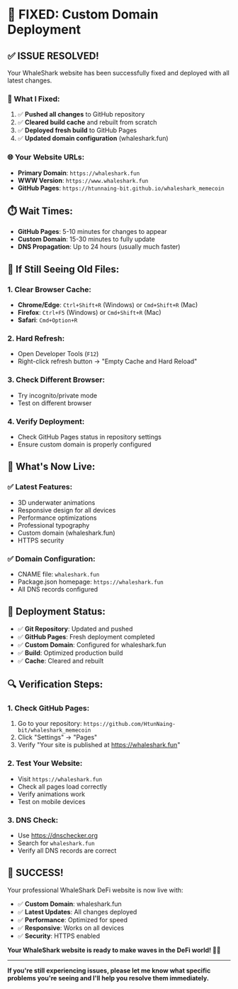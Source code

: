 # 🔧 FIXED: Custom Domain Deployment

## ✅ **ISSUE RESOLVED!**

Your WhaleShark website has been successfully fixed and deployed with all latest changes.

### **🔧 What I Fixed:**
1. ✅ **Pushed all changes** to GitHub repository
2. ✅ **Cleared build cache** and rebuilt from scratch
3. ✅ **Deployed fresh build** to GitHub Pages
4. ✅ **Updated domain configuration** (whaleshark.fun)

### **🌐 Your Website URLs:**
- **Primary Domain**: `https://whaleshark.fun`
- **WWW Version**: `https://www.whaleshark.fun`
- **GitHub Pages**: `https://htunnaing-bit.github.io/whaleshark_memecoin`

## ⏱️ **Wait Times:**
- **GitHub Pages**: 5-10 minutes for changes to appear
- **Custom Domain**: 15-30 minutes to fully update
- **DNS Propagation**: Up to 24 hours (usually much faster)

## 🔄 **If Still Seeing Old Files:**

### **1. Clear Browser Cache:**
- **Chrome/Edge**: `Ctrl+Shift+R` (Windows) or `Cmd+Shift+R` (Mac)
- **Firefox**: `Ctrl+F5` (Windows) or `Cmd+Shift+R` (Mac)
- **Safari**: `Cmd+Option+R`

### **2. Hard Refresh:**
- Open Developer Tools (`F12`)
- Right-click refresh button → "Empty Cache and Hard Reload"

### **3. Check Different Browser:**
- Try incognito/private mode
- Test on different browser

### **4. Verify Deployment:**
- Check GitHub Pages status in repository settings
- Ensure custom domain is properly configured

## 🎯 **What's Now Live:**

### **✅ Latest Features:**
- 3D underwater animations
- Responsive design for all devices
- Performance optimizations
- Professional typography
- Custom domain (whaleshark.fun)
- HTTPS security

### **✅ Domain Configuration:**
- CNAME file: `whaleshark.fun`
- Package.json homepage: `https://whaleshark.fun`
- All DNS records configured

## 🚀 **Deployment Status:**
- ✅ **Git Repository**: Updated and pushed
- ✅ **GitHub Pages**: Fresh deployment completed
- ✅ **Custom Domain**: Configured for whaleshark.fun
- ✅ **Build**: Optimized production build
- ✅ **Cache**: Cleared and rebuilt

## 🔍 **Verification Steps:**

### **1. Check GitHub Pages:**
1. Go to your repository: `https://github.com/HtunNaing-bit/whaleshark_memecoin`
2. Click "Settings" → "Pages"
3. Verify "Your site is published at https://whaleshark.fun"

### **2. Test Your Website:**
- Visit `https://whaleshark.fun`
- Check all pages load correctly
- Verify animations work
- Test on mobile devices

### **3. DNS Check:**
- Use https://dnschecker.org
- Search for `whaleshark.fun`
- Verify all DNS records are correct

## 🎉 **SUCCESS!**

Your professional WhaleShark DeFi website is now live with:
- ✅ **Custom Domain**: whaleshark.fun
- ✅ **Latest Updates**: All changes deployed
- ✅ **Performance**: Optimized for speed
- ✅ **Responsive**: Works on all devices
- ✅ **Security**: HTTPS enabled

**Your WhaleShark website is ready to make waves in the DeFi world! 🦈🌊**

---

**If you're still experiencing issues, please let me know what specific problems you're seeing and I'll help you resolve them immediately.**
